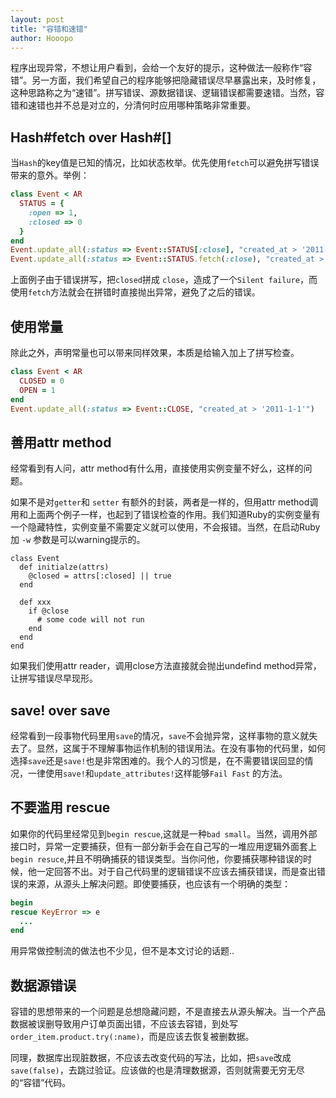 ```yaml
---
layout: post
title: "容错和速错"
author: Hooopo
---
```


程序出现异常，不想让用户看到，会给一个友好的提示，这种做法一般称作“容错”。另一方面，我们希望自己的程序能够把隐藏错误尽早暴露出来，及时修复，这种思路称之为“速错”。拼写错误、源数据错误、逻辑错误都需要速错。当然，容错和速错也并不总是对立的，分清何时应用哪种策略非常重要。

## Hash#fetch over Hash#[]

当`Hash`的key值是已知的情况，比如状态枚举。优先使用`fetch`可以避免拼写错误带来的意外。举例：

```ruby
class Event < AR
  STATUS = {
    :open => 1,
    :closed => 0
  }
end
Event.update_all(:status => Event::STATUS[:close], "created_at > '2011-1-1'") # => update status to null
Event.update_all(:status => Event::STATUS.fetch(:close), "created_at > '2011-1-1'") # => raise KeyError: key not found: :close
```
上面例子由于错误拼写，把`closed`拼成 `close`，造成了一个`Silent failure`，而使用`fetch`方法就会在拼错时直接抛出异常，避免了之后的错误。

## 使用常量

除此之外，声明常量也可以带来同样效果，本质是给输入加上了拼写检查。

```ruby
class Event < AR
  CLOSED = 0
  OPEN = 1
end
Event.update_all(:status => Event::CLOSE, "created_at > '2011-1-1'")       # => raise NameError: uninitialized constant CLOSE
```

## 善用attr method

经常看到有人问，attr method有什么用，直接使用实例变量不好么，这样的问题。

如果不是对`getter`和 `setter` 有额外的封装，两者是一样的，但用attr method调用和上面两个例子一样，也起到了错误检查的作用。我们知道Ruby的实例变量有一个隐藏特性，实例变量不需要定义就可以使用，不会报错。当然，在启动Ruby加 `-w` 参数是可以warning提示的。

```
class Event
  def initialze(attrs)
    @closed = attrs[:closed] || true
  end

  def xxx
    if @close
      # some code will not run
    end
  end
end
```

如果我们使用attr reader，调用close方法直接就会抛出undefind method异常，让拼写错误尽早现形。

## save! over save

经常看到一段事物代码里用`save`的情况，`save`不会抛异常，这样事物的意义就失去了。显然，这属于不理解事物运作机制的错误用法。在没有事物的代码里，如何选择`save`还是`save!`也是非常困难的。我个人的习惯是，在不需要错误回显的情况，一律使用`save!`和`update_attributes!`这样能够`Fail Fast` 的方法。

## 不要滥用 rescue

如果你的代码里经常见到`begin rescue`,这就是一种`bad small`。当然，调用外部接口时，异常一定要捕获，但有一部分新手会在自己写的一堆应用逻辑外面套上`begin resuce`,并且不明确捕获的错误类型。当你问他，你要捕获哪种错误的时候，他一定回答不出。对于自己代码里的逻辑错误不应该去捕获错误，而是查出错误的来源，从源头上解决问题。即使要捕获，也应该有一个明确的类型：

```ruby
begin
rescue KeyError => e
  ...
end
```
用异常做控制流的做法也不少见，但不是本文讨论的话题..

## 数据源错误

容错的思想带来的一个问题是总想隐藏问题，不是直接去从源头解决。当一个产品数据被误删导致用户订单页面出错，不应该去容错，到处写`order_item.product.try(:name)`，而是应该去恢复被删数据。

同理，数据库出现脏数据，不应该去改变代码的写法，比如，把`save`改成`save(false)`，去跳过验证。应该做的也是清理数据源，否则就需要无穷无尽的“容错”代码。